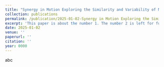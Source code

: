```yaml
---
title: "Synergy in Motion Exploring the Similarity and Variability of Muscle Synergy Patterns in Healthy Individuals"
collection: publications
permalink: /publication/2025-01-02-Synergy in Motion Exploring the Similarity and Variability of Muscle Synergy Patterns in Healthy Individuals
excerpt: 'This paper is about the number 1. The number 2 is left for future work.'
date: 2025-01-02
venue: ''
paperurl: ''
citation: ''
year: 0000
---
```


abc

